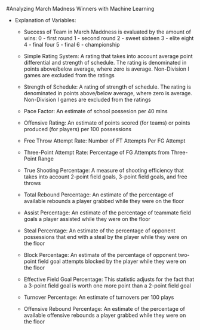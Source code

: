 #Analyzing March Madness Winners with Machine Learning

- Explanation of Variables:
    - Success of Team in March Maddness is evaluated by the amount of wins:
        0 - first round
        1 - second round
        2 - sweet sixteen
        3 - elite eight
        4 - final four
        5 - final
        6 - championship
        
    - Simple Rating System: 
        A rating that takes into account average point differential and strength of schedule. The rating is denominated in points above/below average, where zero is average. Non-Division I games are excluded from the ratings

    - Strength of Schedule:
        A rating of strength of schedule. The rating is denominated in points above/below average, where zero is average. Non-Division I games are excluded from the ratings

    - Pace Factor:
        An estimate of school possesion per 40 mins

    - Offensive Rating:
        An estimate of points scored (for teams) or points produced (for players) per 100 possessions

    - Free Throw Attempt Rate:
        Number of FT Attempts Per FG Attempt

    - Three-Point Attempt Rate:
        Percentage of FG Attempts from Three-Point Range

    - True Shooting Percentage:
        A measure of shooting efficiency that takes into account 2-point field goals, 3-point field goals, and free throws

    - Total Rebound Percentage:
        An estimate of the percentage of available rebounds a player grabbed while they were on the floor

    - Assist Percentage:
        An estimate of the percentage of teammate field goals a player assisted while they were on the floor

    - Steal Percentage:
        An estimate of the percentage of opponent possessions that end with a steal by the player while they were on the floor

    - Block Percentage:
        An estimate of the percentage of opponent two-point field goal attempts blocked by the player while they were on the floor

    - Effective Field Goal Percentage:
        This statistic adjusts for the fact that a 3-point field goal is worth one more point than a 2-point field goal

    - Turnover Percentage:
        An estimate of turnovers per 100 plays
        
    - Offensive Rebound Percentage:
        An estimate of the percentage of available offensive rebounds a player grabbed while they were on the floor
